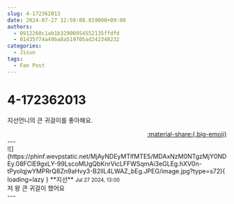 ```yaml
---
slug: 4-172362013
date: 2024-07-27 12:59:08.819000+09:00
authors:
  - 0912260c1ab1b32900954552135ffdfd
  - 01435f74a49ba8a519705ad242348232
categories:
  - Jisun
tags:
  - Fan Post
---
```


# 4-172362013

<div class="post-container" markdown="1">
<div class="content-container md-sidebar__scrollwrap" markdown="1">

지선언니의 큰 귀걸이를 좋아해요.

</div>
</div>

<div style="text-align: right;" markdown="1">
<a href="https://weverse.io/fromis9/fanpost/4-172362013" style="text-align: right;">:material-share:{.big-emoji}</a>
</div>
---

<div class="comments-container md-sidebar__scrollwrap" markdown="1">
<div class="comment" markdown="1">
<div class='id-container' markdown="1">
![](https://phinf.wevpstatic.net/MjAyNDEyMTlfMTE5/MDAxNzM0NTgzMjY0NDEy.08FClE9gxLY-99LscoMUgQbKnrVicLFFWSqmAi3eGLEg.hXV0n-tPyoIqjwYMPRrQ8Zn9aHvy3-B2llL4LWAZ_bEg.JPEG/image.jpg?type=s72){ loading=lazy }
**<span class="artist">지선</span>** <small>Jul 27 2024, 13:00</small><br>
</div>
<div class='comment-body' markdown="1">
저 왕 큰 귀걸이 했어요
</div>
</div>
</div>
---
